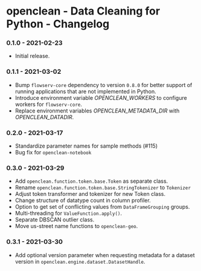 # openclean - Data Cleaning for Python - Changelog

### 0.1.0 - 2021-02-23

* Initial release.


### 0.1.1 - 2021-03-02

* Bump `flowserv-core` dependency to version `0.8.0` for better support of running applications that are not implemented in Python.
* Introduce environment variable *OPENCLEAN_WORKERS* to configure workers for `flowserv-core`.
* Replace environment variables *OPENCLEAN_METADATA_DIR* with *OPENCLEAN_DATADIR*.


### 0.2.0 - 2021-03-17

* Standardize parameter names for sample methods (\#115)
* Bug fix for `openclean-notebook`


### 0.3.0 - 2021-03-29

* Add `openclean.function.token.base.Token` as separate class.
* Rename `openclean.function.token.base.StringTokenizer` to `Tokenizer`
* Adjust token transformer and tokenizer for new Token class.
* Change structure of datatype count in column profiler.
* Option to get set of conflicting values from `DataFrameGrouping` groups.
* Multi-threading for `ValueFunction.apply()`.
* Separate DBSCAN outlier class.
* Move us-street name functions to `openclean-geo`.


### 0.3.1 - 2021-03-30

* Add optional version parameter when requesting metadata for a dataset version in `openclean.engine.dataset.DatasetHandle`.

